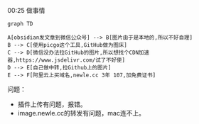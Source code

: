 00:25 做事情
```mermaid
graph TD

A[obsidian发文章到微信公众号] --> B[图片由于是本地的,所以不好自理]
B --> C[使用picgo这个工具,GitHub做为图床]
C --> D[微信没办法拉GitHub的图片,所以想找个CDN加速器,https://www.jsdelivr.com/试了不好使]
D --> E[自己做中转,拉Github上的图片]
E --> F[阿里云上买域名,newle.cc 3年 107,加免费证书]

```
问题：
- 插件上传有问题，报错。
- image.newle.cc的转发有问题，mac连不上。